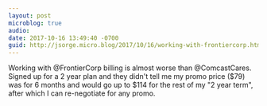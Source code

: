 ```yaml
---
layout: post
microblog: true
audio: 
date: 2017-10-16 13:49:40 -0700
guid: http://jsorge.micro.blog/2017/10/16/working-with-frontiercorp.html
---
```

Working with @FrontierCorp billing is almost worse than @ComcastCares. Signed up for a 2 year plan and they didn't tell me my promo price ($79) was for 6 months and would go up to $114 for the rest of my "2 year term", after which I can re-negotiate for any promo.
